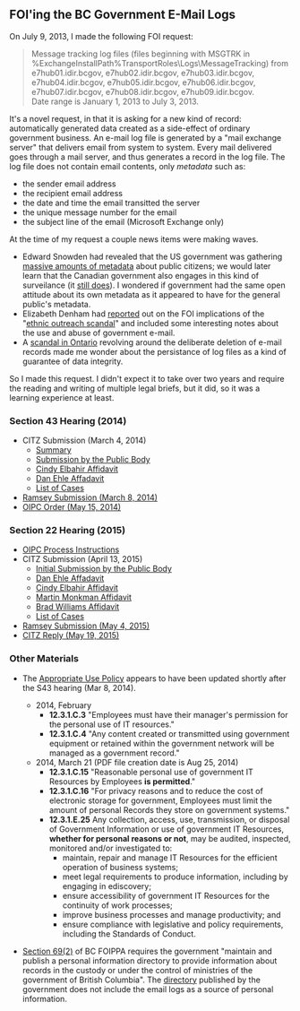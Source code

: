 ## FOI'ing the BC Government E-Mail Logs

On July 9, 2013, I made the following FOI request:

> Message tracking log files (files beginning with MSGTRK in 
> %ExchangeInstallPath%TransportRoles\Logs\MessageTracking) from 
> e7hub01.idir.bcgov, e7hub02.idir.bcgov, e7hub03.idir.bcgov, 
> e7hub04.idir.bcgov, e7hub05.idir.bcgov, e7hub06.idir.bcgov, 
> e7hub07.idir.bcgov, e7hub08.idir.bcgov, e7hub09.idir.bcgov.  
> Date range is January 1, 2013 to July 3, 2013.

It's a novel request, in that it is asking for a new kind of record: automatically generated data created as a side-effect of ordinary government business. An e-mail log file is generated by a "mail exchange server" that delivers email from system to system. Every mail delivered goes through a mail server, and thus generates a record in the log file. The log file does not contain email contents, only *metadata* such as:

* the sender email address
* the recipient email address
* the date and time the email transitted the server
* the unique message number for the email
* the subject line of the email (Microsoft Exchange only)

At the time of my request a couple news items were making waves. 

* Edward Snowden had revealed that the US government was gathering [massive amounts of metadata](http://www.theguardian.com/world/2013/sep/30/nsa-americans-metadata-year-documents) about public citizens; we would later learn that the Canadian government also engages in this kind of surveilance (it [still does](https://s3.amazonaws.com/s3.documentcloud.org/documents/711481/freedom-of-information-request-on-canadas-top.pdf)). I wondered if government had the same open attitude about its own metadata as it appeared to have for the general public's metadata.
* Elizabeth Denham had [reported](https://www.oipc.bc.ca/investigation-reports/1559) out on the FOI implications of the "[ethnic outreach scandal](http://www.cbc.ca/news/canada/british-columbia/leaked-documents-reveal-liberals-plan-to-win-ethnic-vote-1.1325543)" and included some interesting notes about the use and abuse of government e-mail. 
* A [scandal in Ontario](http://www.ctvnews.ca/politics/tech-expert-allegedly-linked-to-deleted-emails-had-contract-with-liberals-1.1753735) revolving around the deliberate deletion of e-mail records made me wonder about the persistance of log files as a kind of guarantee of data integrity.

So I made this request. I didn't expect it to take over two years and require the reading and writing of multiple legal briefs, but it did, so it was a learning experience at least.

### Section 43 Hearing (2014)

* CITZ Submission (March 4, 2014)
   - [Summary](http://s3.cleverelephant.ca/oipc/2014_s43_hearing/citz_submission/Summary.docx)
   - [Submission by the Public Body](http://s3.cleverelephant.ca/oipc/2014_s43_hearing/citz_submission/Initials%20Final.pdf)
   - [Cindy Elbahir Affidavit](http://s3.cleverelephant.ca/oipc/2014_s43_hearing/citz_submission/Elbahir%20Aff%20sworn%20Feb%2028-14.pdf)
   - [Dan Ehle Affadavit](http://s3.cleverelephant.ca/oipc/2014_s43_hearing/citz_submission/Ehle%20Aff%20sworn%20Feb%2028-14.pdf)
   - [List of Cases](http://s3.cleverelephant.ca/oipc/2014_s43_hearing/citz_submission/List%20of%20cases.docx)
* [Ramsey Submission (March 8, 2014)](http://s3.cleverelephant.ca/oipc/2014_s43_hearing/F13-54010%20Ramsey%20Response.pdf)
* [OIPC Order (May 15, 2014)](http://s3.cleverelephant.ca/oipc/2014_s43_hearing/OrderF14-13.pdf)


### Section 22 Hearing (2015)

* [OIPC Process Instructions](http://s3.cleverelephant.ca/oipc/2015_s22_hearing/Instructions%20for%20Written%20Inquiries%20%2815-Jan-15.pdf)
* CITZ Submission (April 13, 2015)
   - [Initial Submission by the Public Body](http://s3.cleverelephant.ca/oipc/2015_s22_hearing/citz_submission/PB%20Initial%20submissions%20Apr%2013-15.pdf)
   - [Dan Ehle Affadavit](http://s3.cleverelephant.ca/oipc/2015_s22_hearing/citz_submission/AFF%20Ehle%20sworn%20Apr%2010-15%20severed.pdf)
   - [Cindy Elbahir Affidavit](http://s3.cleverelephant.ca/oipc/2015_s22_hearing/citz_submission/AFF%20Elbahir%20Sworn%20Apr%2010-15.pdf)
   - [Martin Monkman Affidavit](http://s3.cleverelephant.ca/oipc/2015_s22_hearing/citz_submission/Aff%20Monkman%20severed.pdf)
   - [Brad Williams Affidavit](http://s3.cleverelephant.ca/oipc/2015_s22_hearing/citz_submission/AFF%20Williams%20sworn%20Apr%2010-15.pdf)
   - [List of Cases](http://s3.cleverelephant.ca/oipc/2015_s22_hearing/citz_submission/List%20of%20Orders-Case%20law%20FINAL.docx)
* [Ramsey Submission (May 4, 2015)](http://s3.cleverelephant.ca/oipc/2015_s22_hearing/F14-58135-ramsey-response.pdf)
* [CITZ Reply (May 19, 2015)](http://s3.cleverelephant.ca/oipc/2015_s22_hearing/citz_submission/Reply%20Submissions%20May%2019%202015.pdf)

### Other Materials

* The [Appropriate Use Policy](http://www.cio.gov.bc.ca/local/cio/appropriate_use/policy.pdf) appears to have been updated shortly after the S43 hearing (Mar 8, 2014).

  - 2014, February
     - **12.3.1.C.3** "Employees must have their manager's permission for the personal use of IT resources." 
     - **12.3.1.C.4** "Any content created or transmitted using government equipment or retained within the government network will be managed as a government record."
  - 2014, March 21 (PDF file creation date is Aug 25, 2014)
     - **12.3.1.C.15** "Reasonable personal use of government IT Resources by Employees **is permitted**."
     - **12.3.1.C.16** "For privacy reasons and to reduce the cost of electronic storage for government, Employees must limit the amount of personal Records they store on government systems."
     - **12.3.1.E.25**  Any collection, access, use, transmission, or disposal of Government Information or use of government IT Resources, **whether for personal reasons or not**, may be audited, inspected, monitored and/or investigated to:
         - maintain, repair and manage IT Resources for the efficient operation of business systems;
         - meet legal requirements to produce information, including by engaging in ediscovery;
         - ensure accessibility of government IT Resources for the continuity of work processes;
         - improve business processes and manage productivity; and
         - ensure compliance with legislative and policy requirements, including the Standards of Conduct.

* [Section 69(2)](http://www.bclaws.ca/civix/document/LOC/complete/statreg/--%20F%20--/Freedom%20of%20Information%20and%20Protection%20of%20Privacy%20Act%20%5BRSBC%201996%5D%20c.%20165/00_Act/96165_06.xml) of BC FOIPPA requires the government "maintain and publish a personal information directory to provide information about records in the custody or under the control of ministries of the government of British Columbia". The [directory](http://catalogue.data.gov.bc.ca/dataset/bc-personal-information-directory-pid) published by the government does not include the email logs as a source of personal information.
